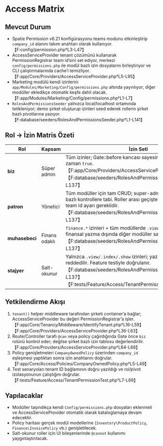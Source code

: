 # Access Matrix

## Mevcut Durum
- Spatie Permission v6.21 konfigürasyonu teams modunu etkinleştirip `company_id` alanını takım anahtarı olarak kullanıyor.【F:config/permission.php†L3-L47】
- AccessServiceProvider tenant çözümünü kullanarak PermissionRegistrar team id’sini set ediyor, merkezi `config/permissions.php` ile modül bazlı izin dosyalarını birleştiriyor ve CLI çalıştırmalarında cache’i temizliyor.【F:app/Core/Providers/AccessServiceProvider.php†L5-L95】
- Marketing modülü kendi izinlerini `app/Modules/Marketing/Config/permissions.php` altında yayınlıyor; diğer modüller ekledikçe otomatik keşfe dahil olacak.【F:app/Modules/Marketing/Config/permissions.php†L1-L7】
- `RolesAndPermissionsSeeder` yalnızca local/localhost ortamında tetikleniyor; demo şirket oluşturup izinleri seed ederek rollerin şirket bazlı pivotlarına yazıyor.【F:database/seeders/RolesAndPermissionsSeeder.php†L1-L141】

## Rol → İzin Matris Özeti
| Rol | Kapsam | İzin Seti |
| --- | --- | --- |
| **biz** | Süper admin | Tüm izinler; Gate::before kancası sayesinde `user->can(*)` her zaman `true`.【F:app/Core/Providers/AccessServiceProvider.php†L36-L63】【F:database/seeders/RolesAndPermissionsSeeder.php†L111-L137】 |
| **patron** | Yönetici | Tüm modüller için tam CRUD; super-admin olmadan modül bazlı kontrollere tabi. Roller arası geçişte `PermissionRegistrar` team id ayarı gereklidir.【F:database/seeders/RolesAndPermissionsSeeder.php†L111-L137】 |
| **muhasebeci** | Finans odaklı | `finance.*` izinleri + tüm modüllerde `.view/.index/.show` hakları; finansal yazma dışında diğer modüller salt-okunur.【F:database/seeders/RolesAndPermissionsSeeder.php†L118-L137】 |
| **stajyer** | Salt-okunur | Yalnızca `.view/.index/.show` izinleri; yazma operasyonları reddedilir. Feature testiyle doğrulanır.【F:database/seeders/RolesAndPermissionsSeeder.php†L127-L137】【F:tests/Feature/Access/TenantPermissionTest.php†L31-L65】 |

## Yetkilendirme Akışı
1. `tenant()` helper middleware tarafından şirketi container’a bağlar; AccessServiceProvider bu değeri PermissionRegistrar’a işler.【F:app/Core/Tenancy/Middleware/IdentifyTenant.php†L16-L59】【F:app/Core/Providers/AccessServiceProvider.php†L36-L63】
2. Route/Controller tarafı `@can` veya policy çağırdığında Gate önce `biz` rolünü kontrol eder; değilse şirket bazlı izin tablosu değerlendirilir.【F:app/Core/Providers/AccessServiceProvider.php†L64-L68】
3. Policy genişletmeleri `CompanyOwnedPolicy` üzerinden `company_id` eşleşmesi yaptıktan sonra izin anahtarını doğrular.【F:app/Core/Access/Policies/CompanyOwnedPolicy.php†L5-L49】
4. Test senaryoları tenant ID bağlamının doğru yazıldığı ve rol/pivot izolasyonunun çalıştığını doğrular.【F:tests/Feature/Access/TenantPermissionTest.php†L7-L69】

## Yapılacaklar
- Modüller taşındıkça kendi `Config/permissions.php` dosyaları eklenmeli ve AccessServiceProvider otomatik olarak kataloglamaya devam edecektir.
- Policy haritası gerçek modül modellerine (`Inventory\ProductPolicy`, `Finance\InvoicePolicy` vb.) genişletilecek.
- Salt-okunur roller için UI bileşenlerinde `@cannot` kullanımı yaygınlaştırılacak.
